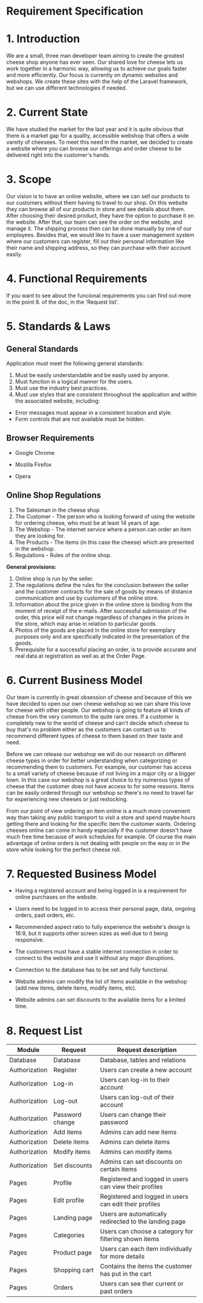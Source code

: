 # Requirement Specification


# 1. Introduction

We are a small, three man developer team aiming to create the greatest cheese shop anyone has ever seen. 
Our shared love for cheese lets us work together in a harmonic way, allowing us to achieve our goals 
faster and more efficiently. Our focus is currently on dynamic websites and webshops. 
We create these sites with the help of the Laravel framework, but we can use different technologies if needed.

# 2. Current State

We have studied the market for the last year and it is quite obvious that there is a market gap for a quality, accessible webshop that offers a wide vareity of cheesees. To meet this need in the market, we decided to create a website where you can browse our offerings and order cheese to be delivered right into the customer's hands.

# 3. Scope

Our vision is to have an online website, where we can sell our products to our customers without them having to travel to our shop. On this website they can browse all of our products in store and see details about them. After choosing their desired product, they have the option to purchase it on the website. After that, our team can see the order on the website, and manage it. The shipping process then can be done manually by one of our employees. Besides that, we would like to have a user management system where our customers can register, fill out their personal information like their name and shipping address, so they can purchase with their account easily.

# 4. Functional Requirements

If you want to see about the funcional requirements you can find out more in the point 8. of the doc, in the 'Request list'.

# 5. Standards & Laws

## General Standards
Application must meet the following general standards:

1. Must be easily understandable and be easily used by anyone.
2. Must function in a logical manner for the users.
3. Must use the industry best practices.
4. Must use styles that are consistent throughout the application and within the associated website, including:

- Error messages must appear in a consistent location and style.
- Form controls that are not available must be hidden.


## Browser Requirements
 - Google Chrome

 - Mozilla Firefox

 - Opera
 
## Online Shop Regulations
1. The Salesman in the cheese shop
2. The Customer - The person who is looking forward of using the website for ordering cheese, who must be at least 14 years of age.
3. The Webshop - The internet service where a person can order an item they are looking for.
4. The Products - The items (in this case the cheese) which are presented in the webshop.
5. Regulations - Rules of the online shop.

**General provisions:**

1.  Online shop is run by the seller.
2.  The regulations define the rules for the conclusion between the seller and the customer contracts for the sale of goods by means of distance communication and use by customers of the online store.
3.  Information about the price given in the online store is binding from the moment of receipt of the e-mails. After successful submission of the order, this price will not change regardless of changes in the prices in the store, which may arise in relation to particular goods.
4.  Photos of the goods are placed in the online store for exemplary purposes only and are specifically indicated in the presentation of the goods.
5.  Prerequisite for a successful placing an order, is to provide accurate and real data at registration as well as at the Order Page.


# 6. Current Business Model

Our team is currently in great obsession of cheese and because of this we have decided to open our own cheese webshop so we can share this love for cheese with other people. Our webshop is going to feature all kinds of cheese from the very common to the quite rare ones. If a customer is completely new to the world of cheese and can't decide which cheese to buy that's no problem either as the customers can contact us to recommend different types of cheese to them based on their taste and need.

Before we can release our webshop we will do our research on different cheese types in order for better understanding when categorizing or recommending them to customers. For example, our customer has access to a small variety of cheese because of not living im a major city or a bigger town. In this case our webshop is a great choice to try numerous types of cheese that the customer does not have access to for some reasons. Items can be easily ordered through our webshop so there's no need to travel far for experiencing new cheeses or just restocking.

From our point of view ordering an item online is a much more convenient way than taking any public transport to visit a store and spend maybe hours getting there and looking for the specific item the customer wants. Ordering cheeses online can come in handy especially if the customer doesn't have much free time because of work schedules for example. Of course the main advantage of online orders is not dealing with people on the way or in the store while looking for the perfect cheese roll.

# 7. Requested Business Model

- Having a registered account and being logged in is a requirement for online purchases on the website.

- Users need to be logged in to access their personal page, data, ongoing orders, past orders, etc.

- Recommended aspect ratio to fully experience the website's design is 16:9, but it supports other screen sizes as well due to it being responsive.

- The customers must have a stable internet connection in order to connect to the website and use it without any major disruptions.

- Connection to the database has to be set and fully functional.

- Website admins can modify the list of items available in the webshop (add new items, delete items, modify items, etc).

- Website admins can set discounts to the available items for a limited time.

# 8. Request List

Module | Request | Request description
------------- | ------------- | -------------
Database  | Database | Database, tables and relations
Authorization  | Register | Users can create a new account
Authorization  | Log-in | Users can log-in to their account
Authorization  | Log-out | Users can log-out of their account
Authorization  | Password change | Users can change their password
Authorization  | Add items | Admins can add new items
Authorization  | Delete items | Admins can delete items
Authorization  | Modify items | Admins can modify items
Authorization  | Set discounts | Admins can set discounts on certain items
Pages | Profile | Registered and logged in users can view their profiles
Pages | Edit profile | Registered and logged in users can edit their profiles
Pages | Landing page | Users are automatically redirected to the landing page
Pages | Categories | Users can choose a category for filtering shown items
Pages | Product page | Users can each item individually for more details
Pages | Shopping cart | Contains the items the customer has put in the cart
Pages | Orders | Users can see ther current or past orders
